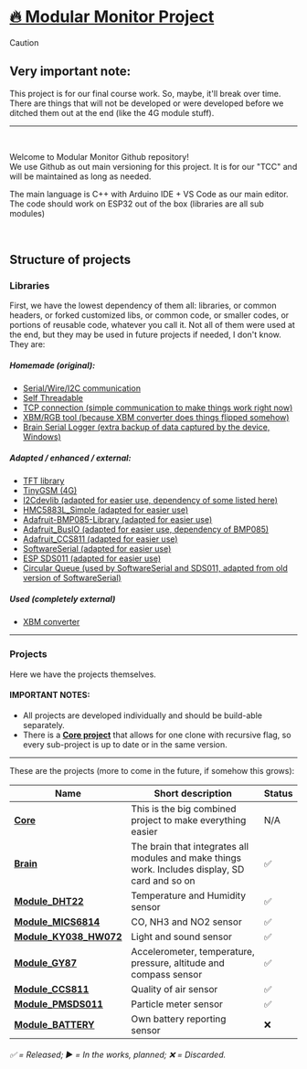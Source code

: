 # <span title="Go to main core project">[🔥 Modular Monitor Project](https://github.com/ModularMonitor/Core)</span>

> [!CAUTION]
> ## Very important note:
> This project is for our final course work. So, maybe, it'll break over time. There are things that will not be developed or were developed before we ditched them out at the end (like the 4G module stuff).

<hr />
<br />

Welcome to Modular Monitor Github repository!<br />
We use Github as out main versioning for this project. It is for our "TCC" and will be maintained as long as needed.

The main language is C++ with Arduino IDE + VS Code as our main editor.<br />
The code should work on ESP32 out of the box (libraries are all sub modules)

<br />

## Structure of projects

### Libraries

First, we have the lowest dependency of them all: libraries, or common headers, or forked customized libs, or common code, or smaller codes, or portions of reusable code, whatever you call it. Not all of them were used at the end, but they may be used in future projects if needed, I don't know.<br />
They are:

##### Homemade (original):
* [Serial/Wire/I2C communication](https://github.com/ModularMonitor/lib-Serial)
* [Self Threadable](https://github.com/ModularMonitor/lib-SelfThreadable)
* [TCP connection (simple communication to make things work right now)](https://github.com/ModularMonitor/tool-TCP_connection)
* [XBM/RGB tool (because XBM converter does things flipped somehow)](https://github.com/ModularMonitor/tool-RGB_fixer)
* [Brain Serial Logger (extra backup of data captured by the device, Windows)](https://github.com/ModularMonitor/BrainSerialLogger)
##### Adapted / enhanced / external:
* [TFT library](https://github.com/ModularMonitor/lib-TFT)
* [TinyGSM (4G)](https://github.com/ModularMonitor/lib-TinyGSM)
* [I2Cdevlib (adapted for easier use, dependency of some listed here)](https://github.com/ModularMonitor/lib-i2cdevlib)
* [HMC5883L_Simple (adapted for easier use)](https://github.com/ModularMonitor/lib-HMC5883L_Simple)
* [Adafruit-BMP085-Library (adapted for easier use)](https://github.com/ModularMonitor/lib-Adafruit-BMP085-Library)
* [Adafruit_BusIO (adapted for easier use, dependency of BMP085)](https://github.com/ModularMonitor/lib-Adafruit_BusIO)
* [Adafruit_CCS811 (adapted for easier use)](https://github.com/ModularMonitor/lib-Adafruit_CCS811)
* [SoftwareSerial (adapted for easier use)](https://github.com/ModularMonitor/lib-espsoftwareserial)
* [ESP SDS011 (adapted for easier use)](https://github.com/ModularMonitor/lib-esp_sds011)
* [Circular Queue (used by SoftwareSerial and SDS011, adapted from old version of SoftwareSerial)](https://github.com/ModularMonitor/lib-circular_queue)
##### Used (completely external)
* [XBM converter](https://www.online-utility.org/image/convert/to/XBM)

<hr />

### Projects

Here we have the projects themselves.<br />

#### IMPORTANT NOTES:

* All projects are developed individually and should be build-able separately. 
* There is a **[Core project](https://github.com/ModularMonitor/Core)** that allows for one clone with recursive flag, so every sub-project is up to date or in the same version.

<hr />

These are the projects (more to come in the future, if somehow this grows):

Name | Short description | Status
--|--|--
**[Core](https://github.com/ModularMonitor/Core)** | This is the big combined project to make everything easier | N/A
**[Brain](https://github.com/ModularMonitor/Brain)** | The brain that integrates all modules and make things work. Includes display, SD card and so on | ✅
**[Module_DHT22](https://github.com/ModularMonitor/Module_DHT22)** | Temperature and Humidity sensor | ✅
**[Module_MICS6814](https://github.com/ModularMonitor/Module_MICS6814)** | CO, NH3 and NO2 sensor | ✅
**[Module_KY038_HW072](https://github.com/ModularMonitor/Module_KY038_HW072)** | Light and sound sensor | ✅
**[Module_GY87](https://github.com/ModularMonitor/Module_GY87)** | Accelerometer, temperature, pressure, altitude and compass sensor | ✅
**[Module_CCS811](https://github.com/ModularMonitor/Module_CCS811)** | Quality of air sensor | ✅
**[Module_PMSDS011](https://github.com/ModularMonitor/Module_PMSDS011)** | Particle meter sensor | ✅
**[Module_BATTERY](https://github.com/ModularMonitor/Module_BATTERY)** | Own battery reporting sensor | ❌

###### ✅ = Released; ▶️ = In the works, planned; ❌ = Discarded.
